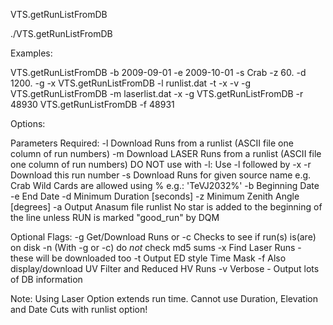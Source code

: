 VTS.getRunListFromDB

./VTS.getRunListFromDB

Examples:

VTS.getRunListFromDB -b 2009-09-01 -e 2009-10-01  -s Crab -z 60. -d 1200. -g -x
VTS.getRunListFromDB -l runlist.dat -t -x -v -g
VTS.getRunListFromDB -m laserlist.dat -x -g
VTS.getRunListFromDB -r 48930
VTS.getRunListFromDB -f 48931

Options:

Parameters Required:
	-l	<List of Runs>
		Download Runs from a runlist (ASCII file one column of run numbers)
	-m	<List of Laser Runs>
		Download LASER Runs from a runlist (ASCII file one column of run numbers)
		DO NOT use with -l: Use -l <runlist> followed by -x
	-r	<Run Number>
		Download this run number
	-s	<Source String>
		Download Runs for given source name e.g. Crab
		Wild Cards are allowed using % e.g.: 'TeVJ2032%'
	-b	<YYYY-MM-DD>
		Beginning Date
	-e	<YYY-MM-DD>
		End Date
	-d	<Duration>
		Minimum Duration [seconds]
	-z	<Angle>
		Minimum Zenith Angle [degrees]
	-a	<Anasum Filename>
		Output Anasum file runlist
		No star is added to the beginning of the line unless RUN is marked "good_run" by DQM

Optional Flags:
	-g	Get/Download Runs
		or
	-c	Checks to see if run(s) is(are) on disk
	-n	(With -g or -c) do *not* check md5 sums
	-x	Find Laser Runs - these will be downloaded too
	-t	Output ED style Time Mask
	-f	Also display/download UV Filter and Reduced HV Runs
	-v	Verbose - Output lots of DB information

Note: Using Laser Option extends run time.
      Cannot use Duration, Elevation and Date Cuts with runlist option!
